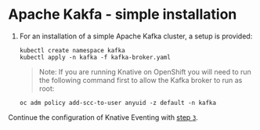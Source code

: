 # Apache Kakfa - simple installation

1. For an installation of a simple Apache Kafka cluster, a setup is provided:
    ```
    kubectl create namespace kafka
    kubectl apply -n kafka -f kafka-broker.yaml
    ```
    > Note: If you are running Knative on OpenShift you will need to run the following command first to allow the Kafka broker to run as root:
      ```
      oc adm policy add-scc-to-user anyuid -z default -n kafka
      ```

Continue the configuration of Knative Eventing with [step `3`](../).
